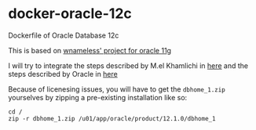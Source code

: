 docker-oracle-12c
=================

Dockerfile of Oracle Database 12c

This is based on [wnameless' project for oracle 11g](https://github.com/wnameless/docker-oracle-xe-11g)

I will try to integrate the steps described by M.el Khamlichi in [here](http://www.unixmen.com/install-oracle-database-12-oracle-linux-6-5/)
and the steps described by Oracle in [here](http://docs.oracle.com/cd/E16655_01/install.121/e17720/app_cloning.htm#LADBI7852)

Because of licenesing issues, you will have to get the `dbhome_1.zip` yourselves by zipping a pre-existing installation like so:
```shell
cd /
zip -r dbhome_1.zip /u01/app/oracle/product/12.1.0/dbhome_1
```
